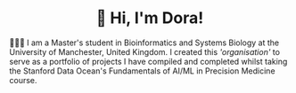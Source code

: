 <h1 align="center">👋 Hi, I'm Dora!</h1>

👩🏻‍💻 I am a Master's student in Bioinformatics and Systems Biology at the University of Manchester, United Kingdom. I created this *'organisation'* to serve as a portfolio of projects I have compiled and completed whilst taking the Stanford Data Ocean's Fundamentals of AI/ML in Precision Medicine course.<br/>
